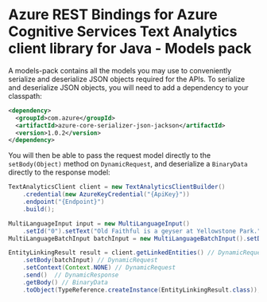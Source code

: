 # Azure REST Bindings for Azure Cognitive Services Text Analytics client library for Java - Models pack

A models-pack contains all the models you may use to conveniently serialize and deserialize JSON objects required for the APIs. To serialize and deserialize JSON objects, you will need to add a dependency to your classpath:

```xml
<dependency>
  <groupId>com.azure</groupId>
  <artifactId>azure-core-serializer-json-jackson</artifactId>
  <version>1.0.2</version>
</dependency>
```

You will then be able to pass the request model directly to the `setBody(Object)` method on `DynamicRequest`, and deserialize a `BinaryData` directly to the response model:

```java
TextAnalyticsClient client = new TextAnalyticsClientBuilder()
    .credential(new AzureKeyCredential("{ApiKey}"))
    .endpoint("{Endpoint}")
    .build();

MultiLanguageInput input = new MultiLanguageInput()
    .setId("0").setText("Old Faithful is a geyser at Yellowstone Park.");
MultiLanguageBatchInput batchInput = new MultiLanguageBatchInput().setDocuments(Collections.singletonList(input));

EntityLinkingResult result = client.getLinkedEntities() // DynamicRequest
    .setBody(batchInput) // DynamicRequest
    .setContext(Context.NONE) // DynamicRequest
    .send()  // DynamicResponse
    .getBody() // BinaryData
    .toObject(TypeReference.createInstance(EntityLinkingResult.class));
```